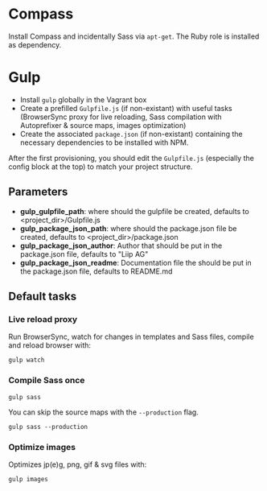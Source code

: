 # Compass

Install Compass and incidentally Sass via `apt-get`. The Ruby role is installed as dependency.

# Gulp

* Install `gulp` globally in the Vagrant box
* Create a prefilled `Gulpfile.js` (if non-existant) with useful tasks (BrowserSync proxy for live reloading, Sass compilation with Autoprefixer & source maps, images optimization)
* Create the associated `package.json` (if non-existant) containing the necessary dependencies to be installed with NPM.

After the first provisioning, you should edit the `Gulpfile.js` (especially the config block at the top) to match your project structure.

## Parameters

* **gulp_gulpfile_path**: where should the gulpfile be created, defaults to <project_dir>/Gulpfile.js
* **gulp_package_json_path**: where should the package.json file be created, defaults to <project_dir>/package.json
* **gulp_package_json_author**: Author that should be put in the package.json file, defaults to "Liip AG"
* **gulp_package_json_readme**: Documentation file the should be put in the package.json file, defaults to README.md

## Default tasks
### Live reload proxy

Run BrowserSync, watch for changes in templates and Sass files, compile and reload browser with:

```
gulp watch
```

### Compile Sass once

```
gulp sass
```

You can skip the source maps with the `--production` flag.

```
gulp sass --production
```

### Optimize images

Optimizes jp(e)g, png, gif & svg files with:

```
gulp images
```
